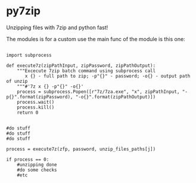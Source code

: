 # py7zip
Unzipping files with 7zip and python fast!

The modules is for a custom use the main func of the module is this one:
```

import subprocess

def execute7z(zipPathInput, zipPassword, zipPathOutput):
    """Excecute 7zip batch command using subprocess call
       x {} - full path to zip; -p"{}" - password; -o{} - output path of unzip
    """#'7z x {} -p"{}" -o{}'
    process = subprocess.Popen([r"7z/7za.exe", "x", zipPathInput, "-p{}".format(zipPassword), "-o{}".format(zipPathOutput)])
    process.wait()
    process.kill()
    return 0
    
    
#do stuff
#do stuff
#do stuff

process = execute7z(zfp, password, unzip_files_paths[j])

if process == 0:
    #unzipping done
    #do some checks
    #etc
   
```
